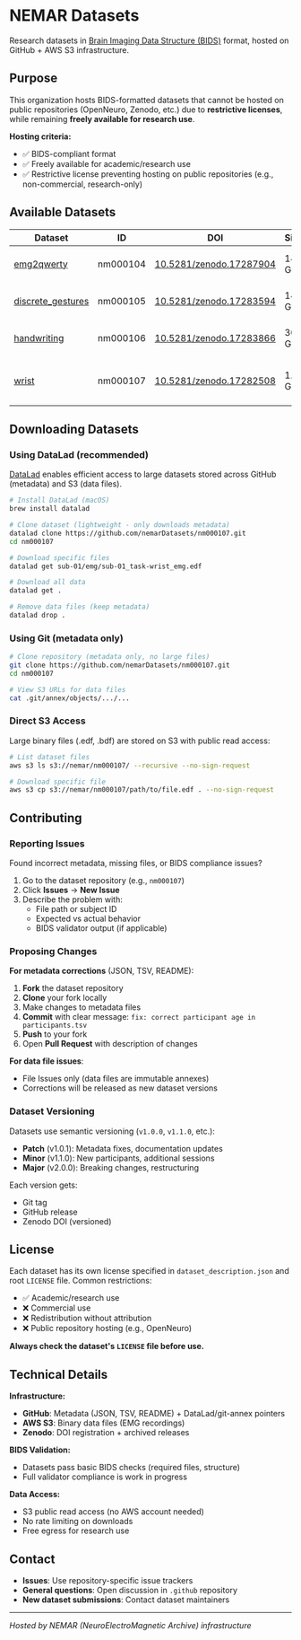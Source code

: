 # NEMAR Datasets

Research datasets in [Brain Imaging Data Structure (BIDS)](https://bids.neuroimaging.io/) format, hosted on GitHub + AWS S3 infrastructure.

## Purpose

This organization hosts BIDS-formatted datasets that cannot be hosted on public repositories (OpenNeuro, Zenodo, etc.) due to **restrictive licenses**, while remaining **freely available for research use**.

**Hosting criteria:**
- ✅ BIDS-compliant format
- ✅ Freely available for academic/research use
- ✅ Restrictive license preventing hosting on public repositories (e.g., non-commercial, research-only)

## Available Datasets

| Dataset | ID | DOI | Size | Modality | Description |
|---------|----|----|------|----------|-------------|
| [emg2qwerty](https://github.com/nemarDatasets/nm000104) | nm000104 | [10.5281/zenodo.17287904](https://doi.org/10.5281/zenodo.17287904) | 149 GB | EMG | Typing task sEMG dataset |
| [discrete_gestures](https://github.com/nemarDatasets/nm000105) | nm000105 | [10.5281/zenodo.17283594](https://doi.org/10.5281/zenodo.17283594) | 14 GB | EMG | Hand gesture recognition |
| [handwriting](https://github.com/nemarDatasets/nm000106) | nm000106 | [10.5281/zenodo.17283866](https://doi.org/10.5281/zenodo.17283866) | 30 GB | EMG | Handwriting sEMG dataset |
| [wrist](https://github.com/nemarDatasets/nm000107) | nm000107 | [10.5281/zenodo.17282508](https://doi.org/10.5281/zenodo.17282508) | 1.9 GB | EMG | Wrist control sEMG dataset |

## Downloading Datasets

### Using DataLad (recommended)

[DataLad](https://www.datalad.org/) enables efficient access to large datasets stored across GitHub (metadata) and S3 (data files).

```bash
# Install DataLad (macOS)
brew install datalad

# Clone dataset (lightweight - only downloads metadata)
datalad clone https://github.com/nemarDatasets/nm000107.git
cd nm000107

# Download specific files
datalad get sub-01/emg/sub-01_task-wrist_emg.edf

# Download all data
datalad get .

# Remove data files (keep metadata)
datalad drop .
```

### Using Git (metadata only)

```bash
# Clone repository (metadata only, no large files)
git clone https://github.com/nemarDatasets/nm000107.git
cd nm000107

# View S3 URLs for data files
cat .git/annex/objects/.../...
```

### Direct S3 Access

Large binary files (.edf, .bdf) are stored on S3 with public read access:

```bash
# List dataset files
aws s3 ls s3://nemar/nm000107/ --recursive --no-sign-request

# Download specific file
aws s3 cp s3://nemar/nm000107/path/to/file.edf . --no-sign-request
```

## Contributing

### Reporting Issues

Found incorrect metadata, missing files, or BIDS compliance issues?

1. Go to the dataset repository (e.g., `nm000107`)
2. Click **Issues** → **New Issue**
3. Describe the problem with:
   - File path or subject ID
   - Expected vs actual behavior
   - BIDS validator output (if applicable)

### Proposing Changes

**For metadata corrections** (JSON, TSV, README):

1. **Fork** the dataset repository
2. **Clone** your fork locally
3. Make changes to metadata files
4. **Commit** with clear message: `fix: correct participant age in participants.tsv`
5. **Push** to your fork
6. Open **Pull Request** with description of changes

**For data file issues**:
- File Issues only (data files are immutable annexes)
- Corrections will be released as new dataset versions

### Dataset Versioning

Datasets use semantic versioning (`v1.0.0`, `v1.1.0`, etc.):
- **Patch** (v1.0.1): Metadata fixes, documentation updates
- **Minor** (v1.1.0): New participants, additional sessions
- **Major** (v2.0.0): Breaking changes, restructuring

Each version gets:
- Git tag
- GitHub release
- Zenodo DOI (versioned)

## License

Each dataset has its own license specified in `dataset_description.json` and root `LICENSE` file. Common restrictions:
- ✅ Academic/research use
- ❌ Commercial use
- ❌ Redistribution without attribution
- ❌ Public repository hosting (e.g., OpenNeuro)

**Always check the dataset's `LICENSE` file before use.**

## Technical Details

**Infrastructure:**
- **GitHub**: Metadata (JSON, TSV, README) + DataLad/git-annex pointers
- **AWS S3**: Binary data files (EMG recordings)
- **Zenodo**: DOI registration + archived releases

**BIDS Validation:**
- Datasets pass basic BIDS checks (required files, structure)
- Full validator compliance is work in progress

**Data Access:**
- S3 public read access (no AWS account needed)
- No rate limiting on downloads
- Free egress for research use

## Contact

- **Issues**: Use repository-specific issue trackers
- **General questions**: Open discussion in `.github` repository
- **New dataset submissions**: Contact dataset maintainers

---

*Hosted by NEMAR (NeuroElectroMagnetic Archive) infrastructure*
